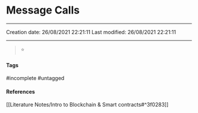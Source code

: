  # Message Calls
---

Creation date: 26/08/2021 22:21:11
Last modified: 26/08/2021 22:21:11

---

> ⭐ 



#### Tags
#incomplete #untagged 


#### References
[[Literature Notes/Intro to Blockchain & Smart contracts#^3f0283]]

